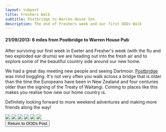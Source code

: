 ```yaml
---
layout: subpost
title: Freshers Walk
subtitle: Postbridge to Warren House Inn
description: The end of Freshers week and our first OODs Walk
---
```


<h4>21/09/2013: 6 miles from Postbridge to Warren House Pub</h4>

After surviving our first week in Exeter and Fresher's week (with the flu and two exploded ear drums) we are heading out into the fresh air and to explore some of the beautiful country side around our new home. 

We had a great day meeting new people and seeing Dartmoor. <a target="_blank" href="https://www.visitdartmoor.co.uk/explore-dartmoor/central-dartmoor/postbridge">Postbridge</a> was mind boggling. It's not very often you walk across a bridge that is older than the time the Europeans have been in New Zealand and four centuries older than the signing of the Treaty of Waitangi.
Coming to places like this makes you realise how new our home country is. 

Definitely looking forward to more weekend adventures and making more friends along the way!

<img src="https://lh3.googleusercontent.com/ynsqgHnpnCUiJprwDqoVE1ossvJFnEHRQWbg_B6Xgl75EkOKjQTua2WCzI3C1WY7jYsyO6YwvfiTdn4v4KMOQqFS_6xXMDF68Sc3w4VqpXdcMx85e4q-xifrFHKGtwwclDUHuXYV66w=w2400" class="image1">
<img src="https://lh3.googleusercontent.com/QH_PCxiadMqMBsjg2V7Njx-QIAkyYetFE4RQIoFtzbRx2XWDZk3-XiUnMMDN_vjzX4RqeuvR2GAP97gQvQ-VYLLNkzil1RJnBxjB63vBrC2uA1wOEru1Vi3Qvd6lej2jxXg5jX4y348=w2400" class="image1">
<img src="https://lh3.googleusercontent.com/G_2uuurX_G0tKyMgoTwzDDcps8QtQymJlyeJDs2293h6wcFj0suwmDiQApSk_2Aj4-r_oKaxRrejRFxHBWHem33ZVPn-QdMSob41tgcHBD2WrQ3WfCh_vrJUlEdUK6LqfzmNI45fngE=w2400" class="image1">
<img src="https://lh3.googleusercontent.com/1Vg6G3jH71P63aRz3oyyJ_5CnGZFlLCOTcXRG--K3mypY-LlTTEe6YZzOrIIugzdiUToBhJs05fKw8aDMkWDEywV75VfTjXZG53kRb4aBdtMnEy5lvpgP3zdYa1WRJ9NKmAyNpT5O8U=w2400" class="image1">
<img src="https://lh3.googleusercontent.com/TqumsZ6b-CTwf8houmQJdHgRi4C90kFHN5i4LfliEe70MfzutZB8USP9faGnncpBM3nZYxNVywtogOTWLI_oLhL2GhgRmoz2rSOay-7N0A3Qizgep4mFQgcIu3wHqTDryC7perWrLBU=w2400" class="image1">
<img src="https://lh3.googleusercontent.com/kxLpV_Z0hCPmgxLWMHIjLBw0dqjg3v-jCgIiSYjuRH6ydUEDBdiWscUkF6R3yJWUTPdZI1sFh3UwtRDBtZsv3xFGzCyLtdNDKsGekvqjvAslrSfQ-Z9R3pMzzKsFFT6R4v_YZm_Z_lY=w2400" class="image1">

<div class="wrapper">
  <input type="button" class="button" value="Return to OODs Post" onclick="self.close()">
</div>
